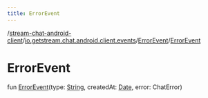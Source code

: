 ```yaml
---
title: ErrorEvent
---
```

/[stream-chat-android-client](../../index.md)/[io.getstream.chat.android.client.events](../index.md)/[ErrorEvent](index.md)/[ErrorEvent](ErrorEvent.md)  
  
  
  
# ErrorEvent  
fun [ErrorEvent](ErrorEvent.md)(type: [String](https://kotlinlang.org/api/latest/jvm/stdlib/kotlin/-string/index.html), createdAt: [Date](https://developer.android.com/reference/kotlin/java/util/Date.html), error: ChatError)
